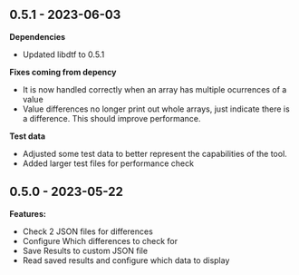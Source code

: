 ## 0.5.1 - 2023-06-03
**Dependencies**
* Updated libdtf to 0.5.1

**Fixes coming from depency**
* It is now handled correctly when an array has multiple ocurrences of a value
* Value differences no longer print out whole arrays, just indicate there is a difference. This should improve performance.

**Test data**
* Adjusted some test data to better represent the capabilities of the tool.
* Added larger test files for performance check

## 0.5.0 - 2023-05-22
**Features:**
* Check 2 JSON files for differences
* Configure Which differences to check for
* Save Results to custom JSON file
* Read saved results and configure which data to display

